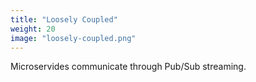 ```yaml
---
title: "Loosely Coupled"
weight: 20
image: "loosely-coupled.png"
---
```


Microservides communicate through Pub/Sub streaming.
